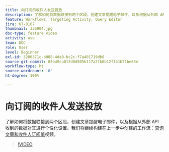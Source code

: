 ```yaml
---
title: 向订阅的收件人发送投放
description: 了解如何将数据联接到两个区段，创建文章提醒电子邮件，以及根据从外部 API 收到的数据对其进行个性化设置。
feature: Workflows, Targeting Activity, Query Editor
jira: KT-8167
thumbnail: 336904.jpg
doc-type: feature video
activity: use
team: DOC
role: User
level: Beginner
exl-id: 3280371c-b088-4da9-bc2c-f7a401719db8
source-git-commit: 05b49ca012d0d505b117a2fb6b12ff41b51be63e
workflow-type: ht
source-wordcount: '0'
ht-degree: 100%

---
```


# 向订阅的收件人发送投放

了解如何将数据联接到两个区段，创建文章提醒电子邮件，以及根据从外部 API 收到的数据对其进行个性化设置。我们将继续构建在上一步中创建的工作流：[查询文章和收件人订阅值](/help/tutorial-use-soap-apis/query-articles-and-recipient-subscription-values.md)视频。

>[!VIDEO](https://video.tv.adobe.com/v/336904?quality=12&learn=on)
